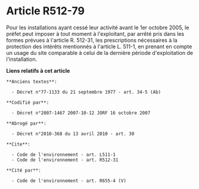 # Article R512-79

Pour les installations ayant cessé leur activité avant le 1er octobre 2005, le préfet peut imposer à tout moment à
l'exploitant, par arrêté pris dans les formes prévues à l'article R. 512-31, les prescriptions nécessaires à la protection
des intérêts mentionnés à l'article L. 511-1, en prenant en compte un usage du site comparable à celui de la dernière période
d'exploitation de l'installation.

**Liens relatifs à cet article**

	**Anciens textes**:

	  - Décret n°77-1133 du 21 septembre 1977 - art. 34-5 (Ab)

	**Codifié par**:

	  - Décret n°2007-1467 2007-10-12 JORF 16 octobre 2007

	**Abrogé par**:

	  - Décret n°2010-368 du 13 avril 2010 - art. 30

	**Cite**:

	  - Code de l'environnement - art. L511-1
	  - Code de l'environnement - art. R512-31

	**Cité par**:

	  - Code de l'environnement - art. R655-4 (V)
